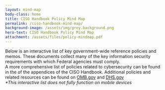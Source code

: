 ```yaml
---
layout: mind-map
body-class: home
title: CISO Handbook Policy Mind Map
permalink: /ciso-handbook-mind-map/
background-image: /assets/img/grey.background.png
hero-text: CISO Handbook Policy Mind Map
attachment: /assets/files/policy-mindmap.pdf
---
```

Below is an interactive list of key government-wide reference policies and memos. These documents collect many of the key information security requirements with which Federal agencies must comply.
<br>
A more comprehensive list of policies related to cybersecurity can be found in the of the appendices of the CISO Handbook.
Additional policies and related resources can be found on <a href="https://omb.gov">OMB.gov</a> and
<a href="http://dhs.gov">DHS.gov</a>
<br>
_*This interactive list does not fully function on mobile devices_
